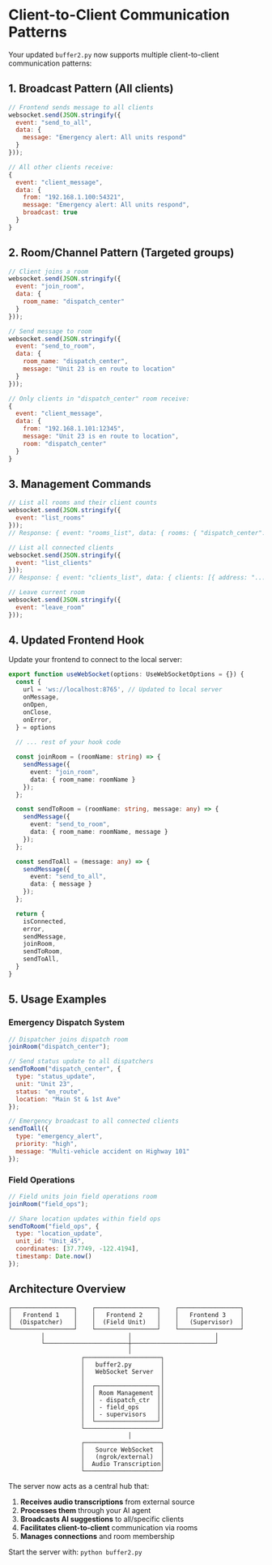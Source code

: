 # Client-to-Client Communication Patterns

Your updated `buffer2.py` now supports multiple client-to-client communication patterns:

## 1. **Broadcast Pattern** (All clients)
```javascript
// Frontend sends message to all clients
websocket.send(JSON.stringify({
  event: "send_to_all",
  data: {
    message: "Emergency alert: All units respond"
  }
}));

// All other clients receive:
{
  event: "client_message",
  data: {
    from: "192.168.1.100:54321",
    message: "Emergency alert: All units respond", 
    broadcast: true
  }
}
```

## 2. **Room/Channel Pattern** (Targeted groups)
```javascript
// Client joins a room
websocket.send(JSON.stringify({
  event: "join_room",
  data: {
    room_name: "dispatch_center"
  }
}));

// Send message to room
websocket.send(JSON.stringify({
  event: "send_to_room",
  data: {
    room_name: "dispatch_center",
    message: "Unit 23 is en route to location"
  }
}));

// Only clients in "dispatch_center" room receive:
{
  event: "client_message",
  data: {
    from: "192.168.1.101:12345",
    message: "Unit 23 is en route to location",
    room: "dispatch_center"
  }
}
```

## 3. **Management Commands**
```javascript
// List all rooms and their client counts
websocket.send(JSON.stringify({
  event: "list_rooms"
}));
// Response: { event: "rooms_list", data: { rooms: { "dispatch_center": 3, "field_ops": 5 } } }

// List all connected clients
websocket.send(JSON.stringify({
  event: "list_clients"  
}));
// Response: { event: "clients_list", data: { clients: [{ address: "...", room: "..." }] } }

// Leave current room
websocket.send(JSON.stringify({
  event: "leave_room"
}));
```

## 4. **Updated Frontend Hook**

Update your frontend to connect to the local server:

```typescript
export function useWebSocket(options: UseWebSocketOptions = {}) {
  const {
    url = 'ws://localhost:8765', // Updated to local server
    onMessage,
    onOpen,
    onClose,
    onError,
  } = options
  
  // ... rest of your hook code

  const joinRoom = (roomName: string) => {
    sendMessage({
      event: "join_room",
      data: { room_name: roomName }
    });
  };

  const sendToRoom = (roomName: string, message: any) => {
    sendMessage({
      event: "send_to_room", 
      data: { room_name: roomName, message }
    });
  };

  const sendToAll = (message: any) => {
    sendMessage({
      event: "send_to_all",
      data: { message }
    });
  };

  return {
    isConnected,
    error,
    sendMessage,
    joinRoom,
    sendToRoom, 
    sendToAll,
  }
}
```

## 5. **Usage Examples**

### Emergency Dispatch System
```javascript
// Dispatcher joins dispatch room
joinRoom("dispatch_center");

// Send status update to all dispatchers
sendToRoom("dispatch_center", {
  type: "status_update",
  unit: "Unit 23",
  status: "en_route",
  location: "Main St & 1st Ave"
});

// Emergency broadcast to all connected clients
sendToAll({
  type: "emergency_alert", 
  priority: "high",
  message: "Multi-vehicle accident on Highway 101"
});
```

### Field Operations
```javascript
// Field units join field operations room
joinRoom("field_ops");

// Share location updates within field ops
sendToRoom("field_ops", {
  type: "location_update",
  unit_id: "Unit_45",
  coordinates: [37.7749, -122.4194],
  timestamp: Date.now()
});
```

## Architecture Overview

```
┌─────────────────┐    ┌─────────────────┐    ┌─────────────────┐
│   Frontend 1    │    │   Frontend 2    │    │   Frontend 3    │
│  (Dispatcher)   │    │  (Field Unit)   │    │   (Supervisor)  │
└─────────────────┘    └─────────────────┘    └─────────────────┘
         │                       │                       │
         └───────────────────────┼───────────────────────┘
                                 │
                    ┌─────────────────────┐
                    │   buffer2.py        │
                    │   WebSocket Server  │
                    │                     │
                    │  ┌─────────────────┐│
                    │  │ Room Management ││
                    │  │ - dispatch_ctr  ││  
                    │  │ - field_ops     ││
                    │  │ - supervisors   ││
                    │  └─────────────────┘│
                    └─────────────────────┘
                                 │
                    ┌─────────────────────┐
                    │   Source WebSocket  │
                    │   (ngrok/external)  │ 
                    │  Audio Transcription│
                    └─────────────────────┘
```

The server now acts as a central hub that:
1. **Receives audio transcriptions** from external source
2. **Processes them** through your AI agent
3. **Broadcasts AI suggestions** to all/specific clients
4. **Facilitates client-to-client** communication via rooms
5. **Manages connections** and room membership

Start the server with: `python buffer2.py`

